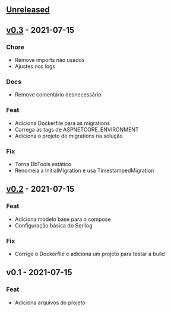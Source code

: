 <a name="unreleased"></a>
## [Unreleased]


<a name="v0.3"></a>
## [v0.3] - 2021-07-15
### Chore
- Remove imports não usados
- Ajustes nos logs

### Docs
- Remove comentário desnecessário

### Feat
- Adiciona Dockerfile para as migrations
- Carrega as tags de ASPNETCORE_ENVIRONMENT
- Adiciona o projeto de migrations na solução

### Fix
- Torna DbTools estático
- Renomeia a InitialMigration e usa TimestampedMigration


<a name="v0.2"></a>
## [v0.2] - 2021-07-15
### Feat
- Adiciona modelo base para o compose
- Configuração básica do Serilog

### Fix
- Corrige o Dockerfile e adiciona um projeto para testar a build


<a name="v0.1"></a>
## v0.1 - 2021-07-15
### Feat
- Adiciona arquivos do projeto


[Unreleased]: https://github.com/usadosbr/usadosbr.contas/compare/v0.3...HEAD
[v0.3]: https://github.com/usadosbr/usadosbr.contas/compare/v0.2...v0.3
[v0.2]: https://github.com/usadosbr/usadosbr.contas/compare/v0.1...v0.2
